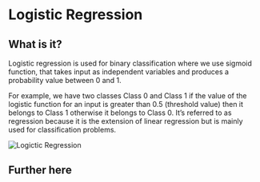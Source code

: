 # Logistic Regression

## What is it?
Logistic regression is used for binary classification where we use sigmoid function, that takes input as independent variables and produces a probability value between 0 and 1.

For example, we have two classes Class 0 and Class 1 if the value of the logistic function for an input is greater than 0.5 (threshold value) then it belongs to Class 1 otherwise it belongs to Class 0. It’s referred to as regression because it is the extension of linear regression but is mainly used for classification problems.

![Logictic Regression](./figure1)

## Further here

